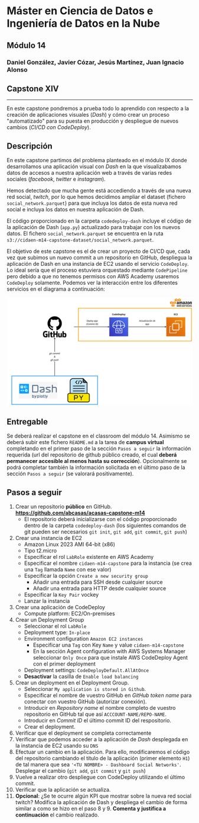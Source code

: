 # Máster en Ciencia de Datos e Ingeniería de Datos en la Nube

## Módulo 14

### Daniel González, Javier Cózar, Jesús Martínez, Juan Ignacio Alonso

## Capstone XIV

---

En este capstone pondremos a prueba todo lo aprendido con respecto a la creación de aplicaciones visuales (_Dash_) y cómo crear un proceso "automatizado" para su puesta en producción y despliegue de nuevos cambios (_CI/CD con CodeDeploy_).

## Descripción

En este capstone partimos del problema planteado en el módulo IX donde desarrollamos una aplicación visual con _Dash_ en la que visualizabamos datos de accesos a nuestra aplicación web a través de varias redes sociales (_facebook_, _twitter_ e _instagram_).

Hemos detectado que mucha gente está accediendo a través de una nueva red social, _twitch_, por lo que hemos decidimos ampliar el dataset (fichero `social_network.parquet`) para que incluya los datos de esta nueva red social e incluya los datos en nuestra aplicación de Dash.

El código proporcionado en la carpeta `codedeploy-dash` incluye el código de la aplicación de Dash (`app.py`) actualizado para trabajar con los nuevos datos. El fichero `social_network.parquet` se encuentra en la ruta `s3://cidaen-m14-capstone-dataset/social_network.parquet`.

El objetivo de este capstone es el de crear un proyecto de CI/CD que, cada vez que subimos un nuevo commit a un repositorio en GitHub, despliegua la aplicación de Dash en una instancia de EC2 usando el servicio `CodeDeploy`. Lo ideal sería que el proceso estuviera orquestado mediante `CodePipeline` pero debido a que no tenemos permisos con AWS Academy usaremos `CodeDeploy` solamente. Podemos ver la interacción entre los diferentes servicios en el diagrama a continuación:

![diagram](images/diagram.jpg)

## Entregable

Se deberá realizar el capstone en el classroom del módulo 14. Asimismo se deberá subir este fichero `README.md` a la tarea de **campus virtual** completando en el primer paso de la sección `Pasos a seguir` la información requerida (url del repositorio de github público creado, el cual **deberá permanecer accesible al menos hasta su corrección**). Opcionalmente se podrá completar también la información solicitada en el último paso de la sección `Pasos a seguir` (se valorará positivamente).

## Pasos a seguir

1. Crear un repositorio **público** en GitHub. **https://github.com/abcasas/acasas-capstone-m14**
   - El repositorio deberá inicializarse con el código proporcionado dentro de la carpeta `codedeploy-dash` (los siguientes comandos de git pueden ser necesarios `git init`, `git add`, `git commit`, `git push`)
2. Crear una instancia de EC2
   - Amazon Linux 2023 AMI 64-bit (x86)
   - Tipo t2.micro
   - Especificar el rol `LabRole` existente en AWS Academy
   - Especificar el nombre `cidaen-m14-capstone` para la instancia (se crea una `Tag` llamada `Name` con ese valor)
   - Especificar la opción `Create a new security group`
     - Añadir una entrada para SSH desde cualquier source
     - Añadir una entrada para HTTP desde cualquier source
   - Especificar la `Key Pair` vockey
   - Lanzar la instancia
3. Crear una aplicación de CodeDeploy
   - Compute platform: EC2/On-premises
4. Crear un Deployment Group
   - Seleccionar el rol `LabRole`
   - Deployment type: `In-place`
   - Environment configuration `Amazon EC2 instances`
     - Especificar una `Tag` con Key `Name` y value `cidaen-m14-capstone`
     - En la sección Agent configuration with AWS Systems Manager seleccionar `Only Once` para que instale AWS CodeDeploy Agent con el primer deployment
   - Deployment settings: `CodeDeployDefault.AllAtOnce`
   - **Desactivar** la casilla de `Enable load balancing`
5. Crear un deployment en el Deployment Group.
   - Seleccionar `My application is stored in Github`.
   - Especificar el nombre de vuestro GitHub en _GitHub token name_ para conectar con vuestro GitHub (autorizar conexión).
   - Introducir en _Repository name_ el nombre completo de vuestro repositorio en GitHub tal que así `ACCCOUNT-NAME/REPO-NAME`.
   - Introducir en _Commit ID_ el último commit ID del respositorio.
   - Crear el deployment.
6. Verificar que el deployment se completa correctamente
7. Verificar que podemos acceder a la aplicación de _Dash_ desplegada en la instancia de EC2 usando su `DNS`
8. Efectuar un cambio en la aplicación. Para ello, modificaremos el código del repositorio cambiando el título de la aplicación (primer elemento `H1`) de tal manera que sea `'<TU NOMBRE> - Dashboard Social Networks'`. Desplegar el cambio (`git add`, `git commit` y `git push`)
9. Vuelve a realizar otro despliegue con CodeDeploy utilizando el último commit.
10. Verificar que la aplicación se actualiza.
11. **Opcional**: ¿Se te ocurre algún KPI que mostrar sobre la nueva red social twitch? Modifica la aplicación de Dash y despliega el cambio de forma similar a como se hizo en el paso 8 y 9. **Comenta y justifica a continuación** el cambio realizado.
